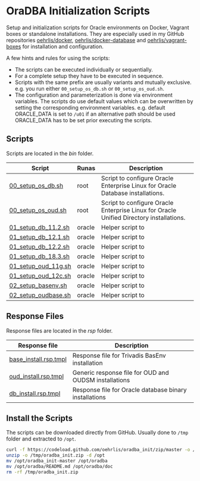 # OraDBA Initialization Scripts

Setup and initialization scripts for Oracle environments on Docker, Vagrant
boxes or standalone installations. They are especially used in my GitHub 
repositories [oehrlis/docker](https://github.com/oehrlis/docker), 
[oehrlis/docker-database](https://github.com/oehrlis/docker-database) and
[oehrlis/vagrant-boxes](https://github.com/oehrlis/vagrant-boxes) for 
installation and configuration.

A few hints and rules for using the scripts:

* The scripts can be executed individually or sequentially.
* For a complete setup they have to be executed in sequence.
* Scripts with the same prefix are usually variants and mutually exclusive. e.g. you run either ``00_setup_os_db.sh``  or ``00_setup_os_oud.sh``.
* The configuration and parameterization is done via environment variables. The scripts do use default values which can be overwritten by setting the corresponding environment variables. e.g. default ORACLE_DATA is set to ``/u01`` if an alternative path should be used ORACLE_DATA has to be set prior executing the scripts.

## Scripts

Scripts are located in the *bin* folder.

| Script                                         | Runas  | Description                                                                             |
| ---------------------------------------------- | ------ | --------------------------------------------------------------------------------------- |
| [00_setup_os_db.sh](bin/00_setup_os_db.sh)     | root   | Script to configure Oracle Enterprise Linux for Oracle Database installations.          |
| [00_setup_os_oud.sh](bin/00_setup_os_oud.sh)   | root   | Script to configure Oracle Enterprise Linux for Oracle Unified Directory installations. |
| [01_setup_db_11.2.sh](bin/01_setup_db_11.2.sh) | oracle | Helper script to  |
| [01_setup_db_12.1.sh](bin/01_setup_db_12.1.sh) | oracle | Helper script to  |
| [01_setup_db_12.2.sh](bin/01_setup_db_12.2.sh) | oracle | Helper script to  |
| [01_setup_db_18.3.sh](bin/01_setup_db_18.3.sh) | oracle | Helper script to  |
| [01_setup_oud_11g.sh](bin/01_setup_oud_11g.sh) | oracle | Helper script to  |
| [01_setup_oud_12c.sh](bin/01_setup_oud_12c.sh) | oracle | Helper script to  |
| [02_setup_basenv.sh](bin/02_setup_basenv.sh)   | oracle | Helper script to  |
| [02_setup_oudbase.sh](bin/02_setup_oudbase.sh) | oracle | Helper script to  |

## Response Files

Response files are located in the *rsp* folder.

| Response file                                      | Description                                            |
| -------------------------------------------------- | ------------------------------------------------------ |
| [base_install.rsp.tmpl](rsp/base_install.rsp.tmpl) | Response file for Trivadis BasEnv installation         |
| [oud_install.rsp.tmpl](rsp/oud_install.rsp.tmpl)   | Generic response file for OUD and OUDSM installations  |
| [db_install.rsp.tmpl](rsp/db_install.rsp.tmpl)     | Response file for Oracle database binary installations |

## Install the Scripts

The scripts can be downloaded directly from GitHub. Usually done to ``/tmp`` folder and extracted to ``/opt``.

```bash
curl -f https://codeload.github.com/oehrlis/oradba_init/zip/master -o /tmp/oradba_init.zip
unzip -o /tmp/oradba_init.zip -d /opt
mv /opt/oradba_init-master /opt/oradba
mv /opt/oradba/README.md /opt/oradba/doc
rm -rf /tmp/oradba_init.zip
```